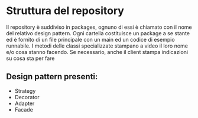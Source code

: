 # Struttura del repository
Il repository è suddiviso in packages, ognuno di essi è chiamato con il nome del relativo design pattern.
Ogni cartella costituisce un package a se stante ed è fornito di un file principale con un main ed un codice di esempio runnabile.
I metodi delle classi specializzate stampano a video il loro nome e/o cosa stanno facendo.
Se necessario, anche il client stampa indicazioni su cosa sta per fare

## Design pattern presenti:
* Strategy
* Decorator
* Adapter
* Facade